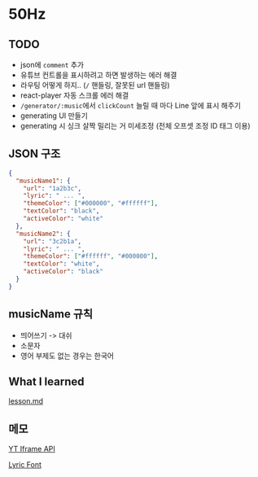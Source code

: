 # 50Hz

## TODO

- json에 `comment` 추가
- 유튜브 컨트롤을 표시하려고 하면 발생하는 에러 해결
- 라우팅 어떻게 하지.. (`/` 핸들링, 잘못된 url 핸들링)
- react-player 자동 스크롤 에러 해결
- `/generator/:music`에서 `clickCount` 늘릴 때 마다 Line 앞에 표시 해주기
- generating UI 만들기
- generating 시 싱크 살짝 밀리는 거 미세조정 (전체 오프셋 조정 ID 태그 이용)

## JSON 구조

```json
{
  "musicName1": {
    "url": "1a2b3c",
    "lyric": " ... ",
    "themeColor": ["#000000", "#ffffff"],
    "textColor": "black",
    "activeColor": "white"
  },
  "musicName2": {
    "url": "3c2b1a",
    "lyric": " ... ",
    "themeColor": ["#ffffff", "#000000"],
    "textColor": "white",
    "activeColor": "black"
  }
}
```

## musicName 규칙

- 띄어쓰기 -> 대쉬
- 소문자
- 영어 부제도 없는 경우는 한국어

## What I learned

[lesson.md](./lesson.md)

## 메모

[YT Iframe API](https://developers.google.com/youtube/iframe_api_reference?hl=ko)

[Lyric Font](https://fonts.google.com/specimen/Nanum+Myeongjo?query=Nanum)
